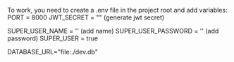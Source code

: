 To work, you need to create a .env file in the project root and add variables:
PORT = 8000
JWT_SECRET = "" (generate jwt secret)

SUPER_USER_NAME = '' (add name)
SUPER_USER_PASSWORD = '' (add password)
SUPER_USER = true

DATABASE_URL="file:./dev.db"
